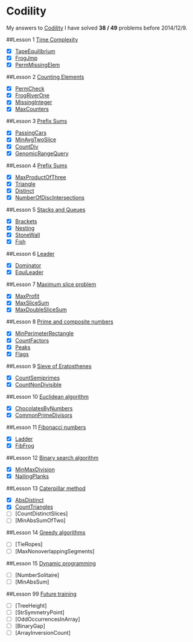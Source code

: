 Codility
========

My answers to [Codility](https://codility.com/programmers/lessons/)
I have solved **38 / 49** problems before 2014/12/9.

##Lesson 1 [Time Complexity](https://codility.com/programmers/lessons/1)
- [x] [TapeEquilibrium](https://github.com/acprimer/Codility/blob/master/src/lesson1/TapeEquilibrium.java)
- [x] [FrogJmp](https://github.com/acprimer/Codility/blob/master/src/lesson1/FrogJmp.java)
- [x] [PermMissingElem](https://github.com/acprimer/Codility/blob/master/src/lesson1/PermMissingElem.java)

##Lesson 2 [Counting Elements](https://codility.com/programmers/lessons/2)
- [x] [PermCheck](https://github.com/acprimer/Codility/blob/master/src/lesson2/PermCheck.java)
- [x] [FrogRiverOne](https://github.com/acprimer/Codility/blob/master/src/lesson2/FrogRiverOne.java)
- [x] [MissingInteger](https://github.com/acprimer/Codility/blob/master/src/lesson2/MissingInteger.java)
- [x] [MaxCounters](https://github.com/acprimer/Codility/blob/master/src/lesson2/MaxCounters.java)

##Lesson 3 [Prefix Sums](https://codility.com/programmers/lessons/3)
- [x] [PassingCars](https://github.com/acprimer/Codility/blob/master/src/Lesson3/PassingCars.java)
- [x] [MinAvgTwoSlice](https://github.com/acprimer/Codility/blob/master/src/Lesson3/MinAvgTwoSlice.java)
- [x] [CountDiv](https://github.com/acprimer/Codility/blob/master/src/Lesson3/CountDiv.java)
- [x] [GenomicRangeQuery](https://github.com/acprimer/Codility/blob/master/src/Lesson3/GenomicRangeQuery.java)

##Lesson 4 [Prefix Sums](https://codility.com/programmers/lessons/4)
- [x] [MaxProductOfThree](https://github.com/acprimer/Codility/blob/master/src/Lesson4/MaxProductOfThree.java)
- [x] [Triangle](https://github.com/acprimer/Codility/blob/master/src/Lesson4/Triangle.java)
- [x] [Distinct](https://github.com/acprimer/Codility/blob/master/src/Lesson4/Distinct.java)
- [x] [NumberOfDiscIntersections](https://github.com/acprimer/Codility/blob/master/src/Lesson4/NumberOfDiscIntersections.java)

##Lesson 5 [Stacks and Queues](https://codility.com/programmers/lessons/5)
- [x] [Brackets](https://github.com/acprimer/Codility/blob/master/src/Lesson5/Brackets.java)
- [x] [Nesting](https://github.com/acprimer/Codility/blob/master/src/Lesson5/Nesting.java)
- [x] [StoneWall](https://github.com/acprimer/Codility/blob/master/src/Lesson5/StoneWall.java)
- [x] [Fish](https://github.com/acprimer/Codility/blob/master/src/Lesson5/Fish.java)

##Lesson 6 [Leader](https://codility.com/programmers/lessons/6)
- [x] [Dominator](https://github.com/acprimer/Codility/blob/master/src/Lesson6/Dominator.java)
- [x] [EquiLeader](https://github.com/acprimer/Codility/blob/master/src/Lesson6/EquiLeader.java)

##Lesson 7 [Maximum slice problem](https://codility.com/programmers/lessons/7)
- [x] [MaxProfit](https://github.com/acprimer/Codility/blob/master/src/Lesson7/MaxProfit.java)
- [x] [MaxSliceSum](https://github.com/acprimer/Codility/blob/master/src/Lesson7/MaxSliceSum.java)
- [x] [MaxDoubleSliceSum](https://github.com/acprimer/Codility/blob/master/src/Lesson7/MaxDoubleSliceSum.java)

##Lesson 8 [Prime and composite numbers](https://codility.com/programmers/lessons/8)
- [x] [MinPerimeterRectangle](https://github.com/acprimer/Codility/blob/master/src/Lesson8/MinPerimeterRectangle.java)
- [x] [CountFactors](https://github.com/acprimer/Codility/blob/master/src/Lesson8/CountFactors.java)
- [x] [Peaks](https://github.com/acprimer/Codility/blob/master/src/Lesson8/Peaks.java)
- [x] [Flags](https://github.com/acprimer/Codility/blob/master/src/Lesson8/Flags.java)

##Lesson 9 [Sieve of Eratosthenes](https://codility.com/programmers/lessons/9)
- [x] [CountSemiprimes](https://github.com/acprimer/Codility/blob/master/src/Lesson9/CountSemiprimes.java)
- [x] [CountNonDivisible](https://github.com/acprimer/Codility/blob/master/src/Lesson9/CountNonDivisible.java)

##Lesson 10 [Euclidean algorithm](https://codility.com/programmers/lessons/10)
- [x] [ChocolatesByNumbers](https://github.com/acprimer/Codility/blob/master/src/Lesson10/ChocolatesByNumbers.java)
- [x] [CommonPrimeDivisors](https://github.com/acprimer/Codility/blob/master/src/Lesson10/CommonPrimeDivisors.java)

##Lesson 11 [Fibonacci numbers](https://codility.com/programmers/lessons/11)
- [x] [Ladder](https://github.com/acprimer/Codility/blob/master/src/Lesson11/Ladder.java)
- [x] [FibFrog](https://github.com/acprimer/Codility/blob/master/src/Lesson11/FibFrog.java)

##Lesson 12 [Binary search algorithm](https://codility.com/programmers/lessons/12)
- [x] [MinMaxDivision](https://github.com/acprimer/Codility/blob/master/src/Lesson12/MinMaxDivision.java)
- [x] [NailingPlanks](https://github.com/acprimer/Codility/blob/master/src/Lesson12/NailingPlanks.java)

##Lesson 13 [Caterpillar method](https://codility.com/programmers/lessons/13)
- [x] [AbsDistinct](https://github.com/acprimer/Codility/blob/master/src/Lesson13/AbsDistinct.java)
- [x] [CountTriangles](https://github.com/acprimer/Codility/blob/master/src/Lesson13/CountTriangles.java)
- [ ] [CountDistinctSlices]
- [ ] [MinAbsSumOfTwo]

##Lesson 14 [Greedy algorithms](https://codility.com/programmers/lessons/15)
- [ ] [TieRopes]
- [ ] [MaxNonoverlappingSegments]

##Lesson 15 [Dynamic programming](https://codility.com/programmers/lessons/16)
- [ ] [NumberSolitaire]
- [ ] [MinAbsSum]

##Lesson 99 [Future training](https://codility.com/programmers/lessons/14)
- [ ] [TreeHeight]
- [ ] [StrSymmetryPoint]
- [ ] [OddOccurrencesInArray]
- [ ] [BinaryGap]
- [ ] [ArrayInversionCount]